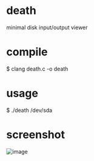 # death
minimal disk input/output viewer

# compile
$ clang death.c -o death

# usage
$ ./death /dev/sda

# screenshot
![image](https://github.com/user-attachments/assets/a9387013-b49e-4a94-b6dc-5dc9d95b5891)
